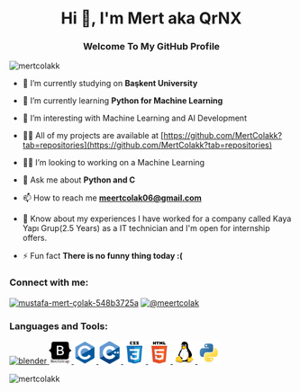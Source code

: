 <h1 align="center">Hi 👋, I'm Mert aka QrNX</h1>
<h3 align="center">Welcome To My GitHub Profile</h3>

<p align="left"> <img src="https://komarev.com/ghpvc/?username=mertcolakk&label=Profile%20views&color=0e75b6&style=flat" alt="mertcolakk" /> </p>

- 🔭 I’m currently studying on **Başkent University**

- 🌱 I’m currently learning **Python for Machine Learning**

- 🤝 I’m interesting with Machine Learning and AI Development

- 👨‍💻 All of my projects are available at [https://github.com/MertColakk?tab=repositories](https://github.com/MertColakk?tab=repositories)

- 🧑‍💼 I’m looking to working on a Machine Learning

- 💬 Ask me about **Python and C**

- 📫 How to reach me **meertcolak06@gmail.com**

- 📄 Know about my experiences I have worked for a company called Kaya Yapı Grup(2.5 Years) as a IT technician and I'm open for internship offers.

- ⚡ Fun fact **There is no funny thing today :(**

<h3 align="left">Connect with me:</h3>
<p align="left">
<a href="https://linkedin.com/in/mustafa-mert-çolak-548b3725a" target="blank"><img align="center" src="https://raw.githubusercontent.com/rahuldkjain/github-profile-readme-generator/master/src/images/icons/Social/linked-in-alt.svg" alt="mustafa-mert-çolak-548b3725a" height="30" width="40" /></a>
<a href="https://www.youtube.com/@meertcolak" target="blank"><img align="center" src="https://raw.githubusercontent.com/rahuldkjain/github-profile-readme-generator/master/src/images/icons/Social/youtube.svg" alt="@meertcolak" height="30" width="40" /></a>
</p>

<h3 align="left">Languages and Tools:</h3>
<p align="left"> <a href="https://www.blender.org/" target="_blank" rel="noreferrer"> <img src="https://download.blender.org/branding/community/blender_community_badge_white.svg" alt="blender" width="40" height="40"/> </a> <a href="https://getbootstrap.com" target="_blank" rel="noreferrer"> <img src="https://raw.githubusercontent.com/devicons/devicon/master/icons/bootstrap/bootstrap-plain-wordmark.svg" alt="bootstrap" width="40" height="40"/> </a> <a href="https://www.cprogramming.com/" target="_blank" rel="noreferrer"> <img src="https://raw.githubusercontent.com/devicons/devicon/master/icons/c/c-original.svg" alt="c" width="40" height="40"/> </a> <a href="https://www.w3schools.com/cpp/" target="_blank" rel="noreferrer"> <img src="https://raw.githubusercontent.com/devicons/devicon/master/icons/cplusplus/cplusplus-original.svg" alt="cplusplus" width="40" height="40"/> </a> <a href="https://www.w3schools.com/css/" target="_blank" rel="noreferrer"> <img src="https://raw.githubusercontent.com/devicons/devicon/master/icons/css3/css3-original-wordmark.svg" alt="css3" width="40" height="40"/> </a> <a href="https://www.w3.org/html/" target="_blank" rel="noreferrer"> <img src="https://raw.githubusercontent.com/devicons/devicon/master/icons/html5/html5-original-wordmark.svg" alt="html5" width="40" height="40"/> </a> <a href="https://www.linux.org/" target="_blank" rel="noreferrer"> <img src="https://raw.githubusercontent.com/devicons/devicon/master/icons/linux/linux-original.svg" alt="linux" width="40" height="40"/> </a> <a href="https://www.python.org" target="_blank" rel="noreferrer"> <img src="https://raw.githubusercontent.com/devicons/devicon/master/icons/python/python-original.svg" alt="python" width="40" height="40"/> </a> </p>

<p><img align="center" src="https://github-readme-stats.vercel.app/api/top-langs?username=mertcolakk&show_icons=true&locale=en&layout=compact" alt="mertcolakk" /></p>
